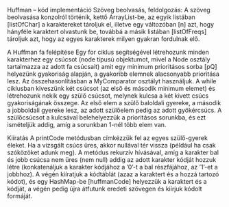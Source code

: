 Huffman – kód implementáció
Szöveg beolvasás, feldolgozás:
A szöveg beolvasása konzolról történik, kettő ArrayList-be, az egyik listában [listOfChar] a karaktereket tároljuk el,
 illetve egy változóban [n] azt, hogy hányféle karaktert olvastunk be, továbbá a másik listában [listOfFreqs] tároljuk azt, 
hogy az egyes karakterek milyen gyakran fordulnak elő.

A Huffman fa felépítése
Egy for ciklus segítségével létrehozunk minden karakterhez egy csúcsot (node típusú objektumot, 
mivel a Node osztály tartalmazza az adott fa csúcsait) amit egy minimum prioritásos sorba [pQ] helyezünk gyakoriság alapján, 
a gyakoribb elemnek alacsonyabb prioritása lesz. Az összehasonlításban a MyComparator osztályt használjuk.
A while ciklusban kiveszünk két csúcsot (az első és második minimum elemet) és létrehozunk nekik egy szülő csúcsot, 
melynek kulcsa a két kivett csúcs gyakoriságának összege. Az első elem a szülő baloldali gyereke, a második a jobboldali gyereke lesz,
az adott szülőelem pedig az adott gyökércsúcs. A szülőcsúcsot a kulcsával belehelyezzük a prioritásos sorunkba, 
és ezt ismételjük addig, amíg a sorunkban 1-nél több elem van.

Kiíratás
A printCode metódusban címkézzük fel az egyes szülő-gyerek éleket. Ha a vizsgált csúcs üres,
 akkor nullával tér vissza (például ha csak szóközöket adunk meg). 
A metódus rekurzív hívásával, amíg a karakter bal és jobb csúcsa nem üres (nem null) addig az adott karakter kódját hozzuk létre
(konkatenáljuk a karakter kódjához a ’0’-t a bal részfájához, az ’1’-et a jobbhoz). 
A végén kiíratjuk a kódtáblát (azaz a karaktert és a hozzá tartozó kódot), és egy HashMap-be [huffmanCode] helyezzük a karaktert
és a kódját, a végén pedig újra átfutunk eredeti szövegen és kiírjuk kódolt formáját.
